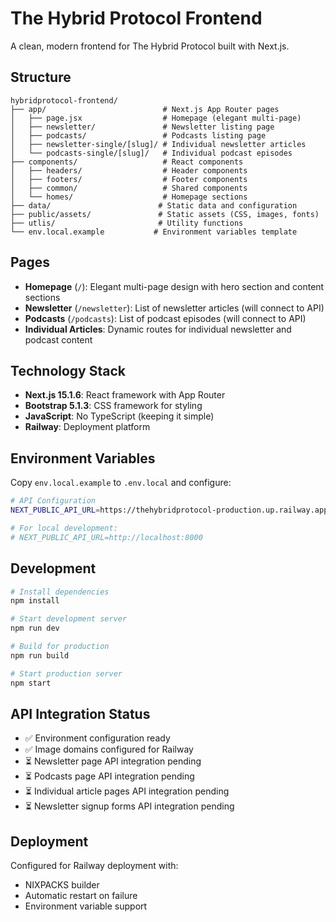 # The Hybrid Protocol Frontend

A clean, modern frontend for The Hybrid Protocol built with Next.js.

## Structure

```
hybridprotocol-frontend/
├── app/                          # Next.js App Router pages
│   ├── page.jsx                  # Homepage (elegant multi-page)
│   ├── newsletter/               # Newsletter listing page
│   ├── podcasts/                 # Podcasts listing page
│   ├── newsletter-single/[slug]/ # Individual newsletter articles
│   └── podcasts-single/[slug]/   # Individual podcast episodes
├── components/                   # React components
│   ├── headers/                  # Header components
│   ├── footers/                  # Footer components
│   ├── common/                   # Shared components
│   └── homes/                    # Homepage sections
├── data/                        # Static data and configuration
├── public/assets/               # Static assets (CSS, images, fonts)
├── utlis/                       # Utility functions
└── env.local.example           # Environment variables template
```

## Pages

- **Homepage** (`/`): Elegant multi-page design with hero section and content sections
- **Newsletter** (`/newsletter`): List of newsletter articles (will connect to API)
- **Podcasts** (`/podcasts`): List of podcast episodes (will connect to API)
- **Individual Articles**: Dynamic routes for individual newsletter and podcast content

## Technology Stack

- **Next.js 15.1.6**: React framework with App Router
- **Bootstrap 5.1.3**: CSS framework for styling
- **JavaScript**: No TypeScript (keeping it simple)
- **Railway**: Deployment platform

## Environment Variables

Copy `env.local.example` to `.env.local` and configure:

```bash
# API Configuration
NEXT_PUBLIC_API_URL=https://thehybridprotocol-production.up.railway.app

# For local development:
# NEXT_PUBLIC_API_URL=http://localhost:8000
```

## Development

```bash
# Install dependencies
npm install

# Start development server
npm run dev

# Build for production
npm run build

# Start production server
npm start
```

## API Integration Status

- ✅ Environment configuration ready
- ✅ Image domains configured for Railway
- ⏳ Newsletter page API integration pending
- ⏳ Podcasts page API integration pending
- ⏳ Individual article pages API integration pending
- ⏳ Newsletter signup forms API integration pending

## Deployment

Configured for Railway deployment with:
- NIXPACKS builder
- Automatic restart on failure
- Environment variable support

